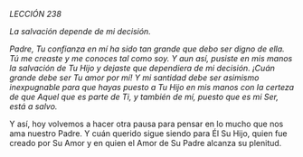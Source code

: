 *LECCIÓN 238*

*La salvación depende de mi decisión.*

_Padre, Tu confianza en mí ha sido tan grande que debo ser digno de ella. Tú me creaste y me conoces tal como soy. Y aun así, pusiste en mis manos la salvación de Tu Hijo y dejaste que dependiera de mi decisión. ¡Cuán grande debe ser Tu amor por mí! Y mi santidad debe ser asimismo inexpugnable para que hayas puesto a Tu Hijo en mis manos con la certeza de que Aquel que es parte de Ti, y también de mí, puesto que es mi Ser, está a salvo._

Y así, hoy volvemos a hacer otra pausa para pensar en lo mucho que nos ama nuestro Padre. Y cuán querido sigue siendo para Él Su Hijo, quien fue creado por Su Amor y en quien el Amor de Su Padre alcanza su plenitud.